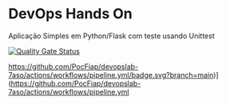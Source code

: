 # DevOps Hands On
Aplicação Simples em Python/Flask com teste usando Unittest

[![Quality Gate Status](https://sonarcloud.io/api/project_badges/measure?project=PocFiap_devopslab-7aso&metric=alert_status)](https://sonarcloud.io/summary/new_code?id=PocFiap_devopslab-7aso)

https://github.com/PocFiap/devopslab-7aso/actions/workflows/pipeline.yml/badge.svg?branch=main)](https://github.com/PocFiap/devopslab-7aso/actions/workflows/pipeline.yml